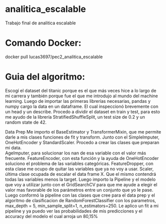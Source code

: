 # analitica_escalable
Trabajo final de analitica escalable

# Comando Docker:
docker pull lucas3697/pec2_analitica_escalable

# Guia del algoritmo: 
Escogí el dataset del titanic porque es el que más veces hice a lo largo de mi carrera y también porque fue el que me introdujo al mundo del machine learning. 
Luego de importar las primeras librerías necesarias, pandas y numpy cargo la data en un dataframe. El cual inspeccionó brevemente con un head y un describe. 
Procedo a dividir el dataset en train y test, para esto me ayudo de la librería StratifiedShuffleSplit, un test size de 0.2 y un random state de 42. 

Data Prep
Me importo el BaseEstimator y TransformerMixin, que me permite darle a mis clases funciones de fit y transform. Junto con el SimpleImputer, OneHotEncoder y StandardScaler. 
Procedo a crear las clases que preparan mi data.  
AgeImputer, para solucionar los nan de esa variable con el valor más frecuente. 
FeatureEncoder, con esta función y la ayuda de OneHotEncoder soluciono el problema de las variables categóricas. 
FeatureDropper, con esta clase me ocupo de quitar las variables que ya no voy a usar. 
Scaler, última clase ocupada de escalar el data frame X. Que el mismo contendrá todas las variables menos la target. 
Luego importo la Pipeline y el modelo que voy a utilizar junto con el GridSearchCV para que me ayude a elegir el valor mas favorable de los parámetros entre un conjunto que yo le pase.
Luego conformó la pipeline con las clases que cree para el data prep y el algoritmo de clasificacion de RandomForestClassifier con los parametros, max_depth = 5, min_sample_split=1, n_estimators=250. 
Le aplico un fit a mi pipeline y ya puedo ver las probabilidades de mis predicciones y el accuracy del modelo el cual arroja un 80,15%
